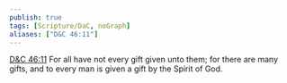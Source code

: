 ```yaml
---
publish: true
tags: [Scripture/DaC, noGraph]
aliases: ["D&C 46:11"]
---
```

[D&C 46:11](https://churchofjesuschrist.org/study/scriptures/dc-testament/dc/46?lang=eng&id=p11#p11) For all have not every gift given unto them; for there are many gifts, and to every man is given a gift by the Spirit of God.
